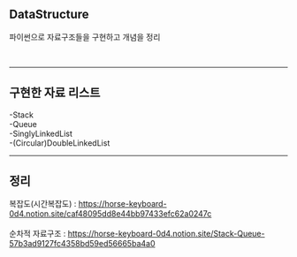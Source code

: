 ## DataStructure
파이썬으로 자료구조들을 구현하고 개념을 정리

<br/>

---


## 구현한 자료 리스트

-Stack
<br/>
-Queue
<br/>
-SinglyLinkedList
<br/>
-(Circular)DoubleLinkedList
<br/>



---


## 정리
복잡도(시간복잡도) : https://horse-keyboard-0d4.notion.site/caf48095dd8e44bb97433efc62a0247c
</br>
</br>
순차적 자료구조 : https://horse-keyboard-0d4.notion.site/Stack-Queue-57b3ad9127fc4358bd59ed56665ba4a0
